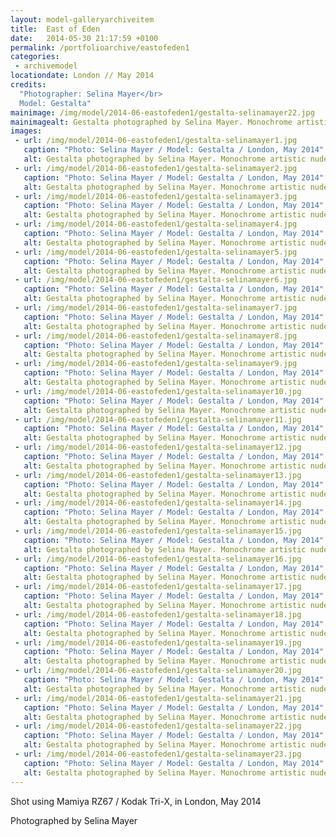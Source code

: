 ```yaml
---
layout: model-galleryarchiveitem
title:  East of Eden
date:   2014-05-30 21:17:59 +0100
permalink: /portfolioarchive/eastofeden1
categories:
 - archivemodel
locationdate: London // May 2014
credits:
  "Photographer: Selina Mayer</br>
  Model: Gestalta"
mainimage: /img/model/2014-06-eastofeden1/gestalta-selinamayer22.jpg
mainimagealt: Gestalta photographed by Selina Mayer. Monochrome artistic nude image shot in the forest
images:
 - url: /img/model/2014-06-eastofeden1/gestalta-selinamayer1.jpg
   caption: "Photo: Selina Mayer / Model: Gestalta / London, May 2014"
   alt: Gestalta photographed by Selina Mayer. Monochrome artistic nude image shot in the forest
 - url: /img/model/2014-06-eastofeden1/gestalta-selinamayer2.jpg
   caption: "Photo: Selina Mayer / Model: Gestalta / London, May 2014"
   alt: Gestalta photographed by Selina Mayer. Monochrome artistic nude image shot in the forest
 - url: /img/model/2014-06-eastofeden1/gestalta-selinamayer3.jpg
   caption: "Photo: Selina Mayer / Model: Gestalta / London, May 2014"
   alt: Gestalta photographed by Selina Mayer. Monochrome artistic nude image shot in the forest
 - url: /img/model/2014-06-eastofeden1/gestalta-selinamayer4.jpg
   caption: "Photo: Selina Mayer / Model: Gestalta / London, May 2014"
   alt: Gestalta photographed by Selina Mayer. Monochrome artistic nude image shot in the forest
 - url: /img/model/2014-06-eastofeden1/gestalta-selinamayer5.jpg
   caption: "Photo: Selina Mayer / Model: Gestalta / London, May 2014"
   alt: Gestalta photographed by Selina Mayer. Monochrome artistic nude image shot in the forest
 - url: /img/model/2014-06-eastofeden1/gestalta-selinamayer6.jpg
   caption: "Photo: Selina Mayer / Model: Gestalta / London, May 2014"
   alt: Gestalta photographed by Selina Mayer. Monochrome artistic nude image shot in the forest
 - url: /img/model/2014-06-eastofeden1/gestalta-selinamayer7.jpg
   caption: "Photo: Selina Mayer / Model: Gestalta / London, May 2014"
   alt: Gestalta photographed by Selina Mayer. Monochrome artistic nude image shot in the forest
 - url: /img/model/2014-06-eastofeden1/gestalta-selinamayer8.jpg
   caption: "Photo: Selina Mayer / Model: Gestalta / London, May 2014"
   alt: Gestalta photographed by Selina Mayer. Monochrome artistic nude image shot in the forest
 - url: /img/model/2014-06-eastofeden1/gestalta-selinamayer9.jpg
   caption: "Photo: Selina Mayer / Model: Gestalta / London, May 2014"
   alt: Gestalta photographed by Selina Mayer. Monochrome artistic nude image shot in the forest
 - url: /img/model/2014-06-eastofeden1/gestalta-selinamayer10.jpg
   caption: "Photo: Selina Mayer / Model: Gestalta / London, May 2014"
   alt: Gestalta photographed by Selina Mayer. Monochrome artistic nude image shot in the forest
 - url: /img/model/2014-06-eastofeden1/gestalta-selinamayer11.jpg
   caption: "Photo: Selina Mayer / Model: Gestalta / London, May 2014"
   alt: Gestalta photographed by Selina Mayer. Monochrome artistic nude image shot in the forest
 - url: /img/model/2014-06-eastofeden1/gestalta-selinamayer12.jpg
   caption: "Photo: Selina Mayer / Model: Gestalta / London, May 2014"
   alt: Gestalta photographed by Selina Mayer. Monochrome artistic nude image shot in the forest
 - url: /img/model/2014-06-eastofeden1/gestalta-selinamayer13.jpg
   caption: "Photo: Selina Mayer / Model: Gestalta / London, May 2014"
   alt: Gestalta photographed by Selina Mayer. Monochrome artistic nude image shot in the forest
 - url: /img/model/2014-06-eastofeden1/gestalta-selinamayer14.jpg
   caption: "Photo: Selina Mayer / Model: Gestalta / London, May 2014"
   alt: Gestalta photographed by Selina Mayer. Monochrome artistic nude image shot in the forest
 - url: /img/model/2014-06-eastofeden1/gestalta-selinamayer15.jpg
   caption: "Photo: Selina Mayer / Model: Gestalta / London, May 2014"
   alt: Gestalta photographed by Selina Mayer. Monochrome artistic nude image shot in the forest
 - url: /img/model/2014-06-eastofeden1/gestalta-selinamayer16.jpg
   caption: "Photo: Selina Mayer / Model: Gestalta / London, May 2014"
   alt: Gestalta photographed by Selina Mayer. Monochrome artistic nude image shot in the forest
 - url: /img/model/2014-06-eastofeden1/gestalta-selinamayer17.jpg
   caption: "Photo: Selina Mayer / Model: Gestalta / London, May 2014"
   alt: Gestalta photographed by Selina Mayer. Monochrome artistic nude image shot in the forest
 - url: /img/model/2014-06-eastofeden1/gestalta-selinamayer18.jpg
   caption: "Photo: Selina Mayer / Model: Gestalta / London, May 2014"
   alt: Gestalta photographed by Selina Mayer. Monochrome artistic nude image shot in the forest
 - url: /img/model/2014-06-eastofeden1/gestalta-selinamayer19.jpg
   caption: "Photo: Selina Mayer / Model: Gestalta / London, May 2014"
   alt: Gestalta photographed by Selina Mayer. Monochrome artistic nude image shot in the forest
 - url: /img/model/2014-06-eastofeden1/gestalta-selinamayer20.jpg
   caption: "Photo: Selina Mayer / Model: Gestalta / London, May 2014"
   alt: Gestalta photographed by Selina Mayer. Monochrome artistic nude image shot in the forest
 - url: /img/model/2014-06-eastofeden1/gestalta-selinamayer21.jpg
   caption: "Photo: Selina Mayer / Model: Gestalta / London, May 2014"
   alt: Gestalta photographed by Selina Mayer. Monochrome artistic nude image shot in the forest
 - url: /img/model/2014-06-eastofeden1/gestalta-selinamayer22.jpg
   caption: "Photo: Selina Mayer / Model: Gestalta / London, May 2014"
   alt: Gestalta photographed by Selina Mayer. Monochrome artistic nude image shot in the forest
 - url: /img/model/2014-06-eastofeden1/gestalta-selinamayer23.jpg
   caption: "Photo: Selina Mayer / Model: Gestalta / London, May 2014"
   alt: Gestalta photographed by Selina Mayer. Monochrome artistic nude image shot in the forest
---
```

Shot using Mamiya RZ67 / Kodak Tri-X, in London, May 2014

Photographed by Selina Mayer
